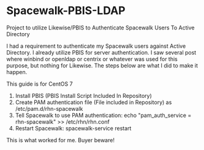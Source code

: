 # Spacewalk-PBIS-LDAP
Project to utilize Likewise/PBIS to Authenticate Spacewalk Users To Active Directory

I had a requirement to authenticate my Spacewalk users against Active Directory.  I already utilize PBIS for server authentication. I saw several post where winbind or openldap or centrix or whatever was used for this purpose, but nothing for Likewise.  The steps below are what I did to make it happen.

This guide is for CentOS 7

1. Install PBIS (PBIS Install Script Included In Repository)
2. Create PAM authentication file (File included in Repository) as /etc/pam.d/rhn-spacewalk
3. Tell Spacewalk to use PAM authentication:
   echo "pam_auth_service = rhn-spacewalk" >> /etc/rhn/rhn.conf 
4. Restart Spacewalk: spacewalk-service restart

This is what worked for me. Buyer beware!
